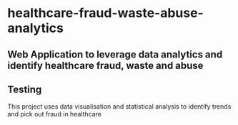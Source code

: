 # healthcare-fraud-waste-abuse-analytics
## Web Application to leverage data analytics and identify healthcare fraud, waste and abuse
## Testing
This project uses data visualisation and statistical analysis to identify trends and pick out fraud in healthcare 
